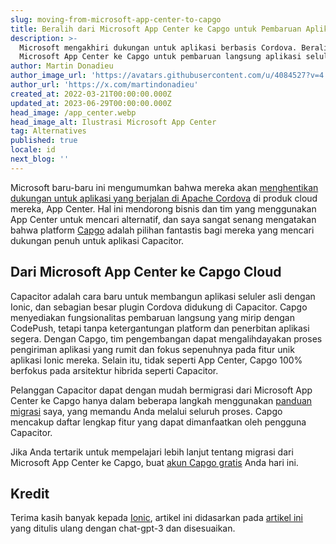 ```yaml
---
slug: moving-from-microsoft-app-center-to-capgo
title: Beralih dari Microsoft App Center ke Capgo untuk Pembaruan Aplikasi Langsung
description: >-
  Microsoft mengakhiri dukungan untuk aplikasi berbasis Cordova. Beralih dari
  Microsoft App Center ke Capgo untuk pembaruan langsung aplikasi seluler
author: Martin Donadieu
author_image_url: 'https://avatars.githubusercontent.com/u/4084527?v=4'
author_url: 'https://x.com/martindonadieu'
created_at: 2022-03-21T00:00:00.000Z
updated_at: 2023-06-29T00:00:00.000Z
head_image: /app_center.webp
head_image_alt: Ilustrasi Microsoft App Center
tag: Alternatives
published: true
locale: id
next_blog: ''
---
```


Microsoft baru-baru ini mengumumkan bahwa mereka akan [menghentikan dukungan untuk aplikasi yang berjalan di Apache Cordova](https://devblogsmicrosoftcom/appcenter/announcing-apache-cordova-retirement/) di produk cloud mereka, App Center. Hal ini mendorong bisnis dan tim yang menggunakan App Center untuk mencari alternatif, dan saya sangat senang mengatakan bahwa platform [Capgo](https://capgoapp/) adalah pilihan fantastis bagi mereka yang mencari dukungan penuh untuk aplikasi Capacitor.

## Dari Microsoft App Center ke Capgo Cloud

Capacitor adalah cara baru untuk membangun aplikasi seluler asli dengan Ionic, dan sebagian besar plugin Cordova didukung di Capacitor. Capgo menyediakan fungsionalitas pembaruan langsung yang mirip dengan CodePush, tetapi tanpa ketergantungan platform dan penerbitan aplikasi segera. Dengan Capgo, tim pengembangan dapat mengalihdayakan proses pengiriman aplikasi yang rumit dan fokus sepenuhnya pada fitur unik aplikasi Ionic mereka. Selain itu, tidak seperti App Center, Capgo 100% berfokus pada arsitektur hibrida seperti Capacitor.

Pelanggan Capacitor dapat dengan mudah bermigrasi dari Microsoft App Center ke Capgo hanya dalam beberapa langkah menggunakan [panduan migrasi](https://capgoapp/blog/appcenter-migration/) saya, yang memandu Anda melalui seluruh proses. Capgo mencakup daftar lengkap fitur yang dapat dimanfaatkan oleh pengguna Capacitor.

Jika Anda tertarik untuk mempelajari lebih lanjut tentang migrasi dari Microsoft App Center ke Capgo, buat [akun Capgo gratis](/register/) Anda hari ini.

## Kredit

Terima kasih banyak kepada [Ionic](https://ioniccom/), artikel ini didasarkan pada [artikel ini](https://ionicio/blog/moving-from-microsoft-app-center-to-ionic-appflow/) yang ditulis ulang dengan chat-gpt-3 dan disesuaikan.